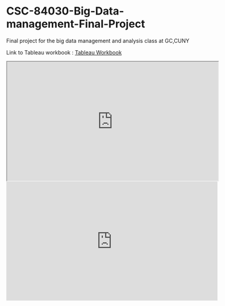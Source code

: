 # CSC-84030-Big-Data-management-Final-Project
Final project for the big data management and analysis class at GC,CUNY


Link to Tableau workbook :  [Tableau Workbook](https://public.tableau.com/views/311workbook/CompDash?:embed=y&:display_count=yes)

<iframe width="560" height="315" src="https://public.tableau.com/shared/CRP9NHXDM?:display_count=yes" allowfullscreen></iframe>
<iframe width="560" height="315" src="https://www.youtube.com/embed/dHHmUF9gs70" frameborder="0" allowfullscreen></iframe>
